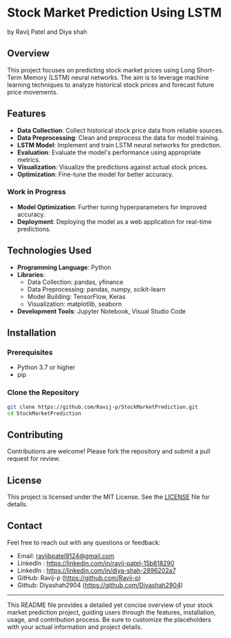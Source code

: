 # Stock Market Prediction Using LSTM
by Ravij Patel and Diya shah
## Overview
This project focuses on predicting stock market prices using Long Short-Term Memory (LSTM) neural networks. The aim is to leverage machine learning techniques to analyze historical stock prices and forecast future price movements.

## Features
- **Data Collection**: Collect historical stock price data from reliable sources.
- **Data Preprocessing**: Clean and preprocess the data for model training.
- **LSTM Model**: Implement and train LSTM neural networks for prediction.
- **Evaluation**: Evaluate the model's performance using appropriate metrics.
- **Visualization**: Visualize the predictions against actual stock prices.
- **Optimization**: Fine-tune the model for better accuracy.

### Work in Progress
- **Model Optimization**: Further tuning hyperparameters for improved accuracy.
- **Deployment**: Deploying the model as a web application for real-time predictions.

## Technologies Used
- **Programming Language**: Python
- **Libraries**: 
  - Data Collection: pandas, yfinance
  - Data Preprocessing: pandas, numpy, scikit-learn
  - Model Building: TensorFlow, Keras
  - Visualization: matplotlib, seaborn
- **Development Tools**: Jupyter Notebook, Visual Studio Code

## Installation

### Prerequisites
- Python 3.7 or higher
- pip

### Clone the Repository
```bash
git clone https://github.com/Ravij-p/StockMarketPrediction.git
cd StockMarketPrediction
```

## Contributing
Contributions are welcome! Please fork the repository and submit a pull request for review.

## License
This project is licensed under the MIT License. See the [LICENSE](LICENSE) file for details.

## Contact
Feel free to reach out with any questions or feedback:
- Email: ravijbpatel9124@gmail.com
- LinkedIn : https://linkedin.com/in/ravij-patel-15b818290
- LinkedIn : https://linkedin.com/in/diya-shah-2896202a7
- GitHub: Ravij-p (https://github.com/Ravij-p)
- Github: Diyashah2904 (https://github.com/Diyashah2904)
---

This README file provides a detailed yet concise overview of your stock market prediction project, guiding users through the features, installation, usage, and contribution process. Be sure to customize the placeholders with your actual information and project details.
